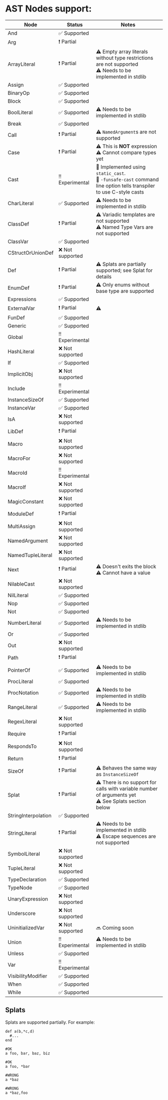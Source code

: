 AST Nodes support:
==

Node          | Status        | Notes
--------------|---------------|--------------
And           | :white_check_mark: Supported |
Arg           | :heavy_exclamation_mark: Partial |
ArrayLiteral  | :heavy_exclamation_mark: Partial | :warning: Empty array literals without type restrictions are not supported<br> :warning: Needs to be implemented in stdlib
Assign        | :white_check_mark: Supported |
BinaryOp      | :white_check_mark: Supported |
Block         | :white_check_mark: Supported |
BoolLiteral   | :white_check_mark: Supported | :warning: Needs to be implemented in stdlib
Break         | :white_check_mark: Supported |
Call          | :heavy_exclamation_mark: Partial | :warning: `NamedArgument`s are not supported
Case          | :heavy_exclamation_mark: Partial | :warning: This is **NOT** expression <br> :warning: Cannot compare types yet
Cast          | :bangbang: Experimental | :memo: Implemented using `static_cast`. <br> :memo: `-funsafe-cast` command line option tells transpiler to use C-style casts
CharLiteral   | :white_check_mark: Supported | :warning: Needs to be implemented in stdlib
ClassDef      | :heavy_exclamation_mark: Partial | :warning: Variadic templates are not supported<br> :warning: Named Type Vars are not supported
ClassVar      | :white_check_mark: Supported |
CStructOrUnionDef | :x: Not supported |
Def           | :heavy_exclamation_mark: Partial | :warning: Splats are partially supported; see Splat for details
EnumDef       | :heavy_exclamation_mark: Partial | :warning: Only enums without base type are supported
Expressions   | :white_check_mark: Supported |
ExternalVar   | :heavy_exclamation_mark: Partial | :warning:
FunDef        | :white_check_mark: Supported |
Generic       | :white_check_mark: Supported |
Global        | :bangbang: Experimental |
HashLiteral   | :x: Not supported |
If            | :white_check_mark: Supported |
ImplicitObj   | :x: Not supported |
Include       | :bangbang: Experimental |
InstanceSizeOf| :white_check_mark: Supported |
InstanceVar   | :white_check_mark: Supported |
IsA           | :x: Not supported |
LibDef        | :heavy_exclamation_mark: Partial |
Macro         | :x: Not supported |
MacroFor      | :x: Not supported |
MacroId       | :bangbang: Experimental |
MacroIf       | :x: Not supported |
MagicConstant | :x: Not supported |
ModuleDef     | :heavy_exclamation_mark: Partial |
MultiAssign   | :x: Not supported |
NamedArgument | :x: Not supported |
NamedTupleLiteral | :x: Not supported |
Next          | :heavy_exclamation_mark: Partial | :warning: Doesn't exits the block<br> :warning: Cannot have a value
NilableCast   | :x: Not supported |
NilLiteral    | :white_check_mark: Supported |
Nop           | :white_check_mark: Supported |
Not           | :white_check_mark: Supported |
NumberLiteral | :white_check_mark: Supported | :warning: Needs to be implemented in stdlib
Or            | :white_check_mark: Supported |
Out           | :x: Not supported |
Path          | :heavy_exclamation_mark: Partial |
PointerOf     | :white_check_mark: Supported | :warning: Needs to be implemented in stdlib
ProcLiteral   | :white_check_mark: Supported|
ProcNotation  | :white_check_mark: Supported | :warning: Needs to be implemented in stdlib
RangeLiteral  | :white_check_mark: Supported | :warning: Needs to be implemented in stdlib
RegexLiteral  | :x: Not supported |
Require       | :heavy_exclamation_mark: Partial |
RespondsTo    | :x: Not supported |
Return        | :heavy_exclamation_mark: Partial |
SizeOf        | :heavy_exclamation_mark: Partial | :warning: Behaves the same way as `InstanceSizeOf`
Splat         | :heavy_exclamation_mark: Partial | :warning: There is no support for calls with variable number of arguments yet<br> :warning: See Splats section below
StringInterpolation | :white_check_mark: Supported |
StringLiteral | :heavy_exclamation_mark: Partial | :warning: Needs to be implemented in stdlib<br> :warning: Escape sequences are not supported
SymbolLiteral | :x: Not supported |
TupleLiteral  | :x: Not supported |
TypeDeclaration | :white_check_mark: Supported |
TypeNode      | :white_check_mark: Supported |
UnaryExpression | :x: Not supported |
Underscore | :x: Not supported |
UninitializedVar | :x: Not supported | :soon: Coming soon
Union         | :bangbang: Experimental | :warning: Needs to be implemented in stdlib
Unless        | :white_check_mark: Supported |
Var           | :bangbang: Experimental |
VisibilityModifier | :white_check_mark: Supported |
When          | :white_check_mark: Supported |
While         | :white_check_mark: Supported |


Splats
--

Splats are supported partially. For example:

```crystal
def a(b,*c,d)
  #...
end

#OK
a foo, bar, baz, biz

#OK
a foo, *bar

#WRONG
a *baz

#WRONG
a *baz,foo

```
